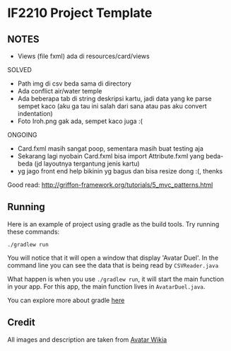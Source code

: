 # IF2210 Project Template

## NOTES
* Views (file fxml) ada di resources/card/views

SOLVED
* Path img di csv beda sama di directory
* Ada conflict air/water temple
* Ada beberapa tab di string deskripsi kartu, jadi data yang ke parse sempet kaco (aku ga tau ini salah dari sana atau pas aku convert indentation)
* Foto Iroh.png gak ada, sempet kaco juga :(

ONGOING
* Card.fxml masih sangat poop, sementara masih buat testing aja
* Sekarang lagi nyobain Card.fxml bisa import Attribute.fxml yang beda-beda (jd layoutnya tergantung jenis kartu)
* yg jago front end help bikinin yg bagus dan bisa resize dong :(, thenks

Good read: http://griffon-framework.org/tutorials/5_mvc_patterns.html

## Running
Here is an example of project using gradle as the build tools.
Try running these commands:

`./gradlew run`

You will notice that it will open a window that display 'Avatar Duel'.
In the command line you can see the data that is being read by `CSVReader.java`

What happen is when you use `./gradlew run`, it will start the main function in your app.
For this app, the main function lives in `AvatarDuel.java`.

You can explore more about gradle [here](https://guides.gradle.org/creating-new-gradle-builds/)

## Credit

All images and description are taken from [Avatar Wikia](https://avatar.fandom.com/wiki/Avatar_Wiki)
